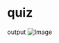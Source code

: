 # quiz
output
![Image](https://github.com/user-attachments/assets/144f491d-1fcd-4d88-81ca-3ed36bfc1675)
